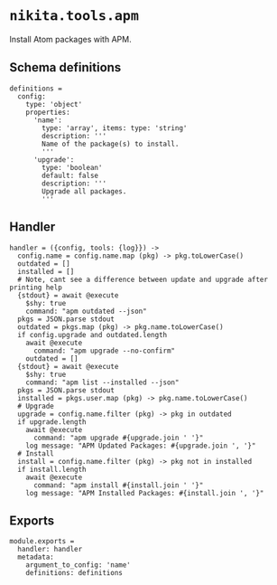 
# `nikita.tools.apm`

Install Atom packages with APM.

## Schema definitions

    definitions =
      config:
        type: 'object'
        properties:
          'name':
            type: 'array', items: type: 'string'
            description: '''
            Name of the package(s) to install.
            '''
          'upgrade':
            type: 'boolean'
            default: false
            description: '''
            Upgrade all packages.
            '''

## Handler

    handler = ({config, tools: {log}}) ->
      config.name = config.name.map (pkg) -> pkg.toLowerCase()
      outdated = []
      installed = []
      # Note, cant see a difference between update and upgrade after printing help
      {stdout} = await @execute
        $shy: true
        command: "apm outdated --json"
      pkgs = JSON.parse stdout
      outdated = pkgs.map (pkg) -> pkg.name.toLowerCase()
      if config.upgrade and outdated.length
        await @execute
          command: "apm upgrade --no-confirm"
        outdated = []
      {stdout} = await @execute
        $shy: true
        command: "apm list --installed --json"
      pkgs = JSON.parse stdout
      installed = pkgs.user.map (pkg) -> pkg.name.toLowerCase()
      # Upgrade
      upgrade = config.name.filter (pkg) -> pkg in outdated
      if upgrade.length
        await @execute
          command: "apm upgrade #{upgrade.join ' '}"
        log message: "APM Updated Packages: #{upgrade.join ', '}"
      # Install
      install = config.name.filter (pkg) -> pkg not in installed
      if install.length
        await @execute
          command: "apm install #{install.join ' '}"
        log message: "APM Installed Packages: #{install.join ', '}"

## Exports

    module.exports =
      handler: handler
      metadata:
        argument_to_config: 'name'
        definitions: definitions
